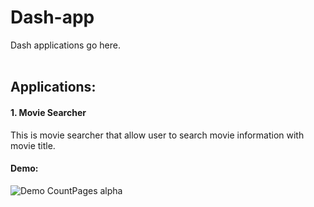 # Dash-app
Dash applications go here. <br/> <br/>

## Applications: <br/>
#### 1. Movie Searcher <br/>
This is movie searcher that allow user to search movie information with movie title. 
#### Demo: <br/>
![Demo CountPages alpha](Movie_demo.gif)
